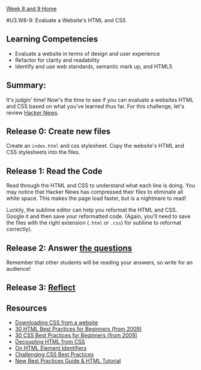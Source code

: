 [Week 8 and 9 Home](../../)

#U3.W8-9: Evaluate a Website's HTML and CSS

## Learning Competencies
- Evaluate a website in terms of design and user experience
- Refactor for clarity and readability
- Identify and use web standards, semantic mark up, and HTML5

## Summary:
It's judgin' time!  Now's the time to see if you can evaluate a websites HTML and CSS based on what you've learned thus far. For this challenge, let's review [Hacker News](https://news.ycombinator.com/news). 

## Release 0: Create new files
Create an `index.html` and css stylesheet. Copy the website's HTML and CSS stylesheets into the files. 

## Release 1: Read the Code
Read through the HTML and CSS to understand what each line is doing.  You may notice that Hacker News has compressed their files to eliminate all white space.  This makes the page load faster, but is a nightmare to read!

Luckily, the sublime editor can help you reformat the HTML and CSS.  Google it and then save your reformatted code.  (Again, you'll need to save the files with the right extension (`.html` or `.css`) for sublime to reformat correctly).

## Release 2: Answer [the questions](my_solution.md)
Remember that other students will be reading your answers, so write for an audience!

## Release 3: [Reflect](https://github.com/Devbootcamp/phase_0_handbook/blob/master/coding-references/reflection-guidelines.md)


## Resources
- [Downloading CSS from a website](http://www.cssbasics.com/download-css-styles-from-a-website/)
- [30 HTML Best Practices for Beginners (from 2009)](http://net.tutsplus.com/tutorials/html-css-techniques/30-html-best-practices-for-beginners/)
- [30 CSS Best Practices for Beginners (from 2009)](http://net.tutsplus.com/tutorials/html-css-techniques/30-css-best-practices-for-beginners/)
- [Decoupling HTML from CSS](http://coding.smashingmagazine.com/2012/04/20/decoupling-html-from-css/)
- [On HTML Element Identifiers](http://nefariousdesigns.co.uk/on-html-element-identifiers.html)
- [Challenging CSS Best Practices](http://coding.smashingmagazine.com/2013/10/21/challenging-css-best-practices-atomic-approach/)
- [New Best Practices Guide & HTML Tutorial](https://www.layar.com/news/blog/2013/04/17/new-best-practices-html-tutorial/) 
